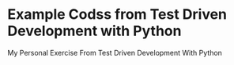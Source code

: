 # Example Codss from Test Driven Development with Python
My Personal Exercise From Test Driven Development With Python 

